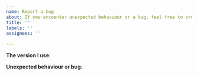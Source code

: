 ```yaml
---
name: Report a bug
about: If you encounter unexpected behaviour or a bug, feel free to create an issue for it.
title: ''
labels: ''
assignees: ''

---
```


**The version I use**: <!--
AngouriMath is shipped in four packages: AngouriMath, AngouriMath.FSharp, AngouriMath.Interactive, AngouriMath.CPP.
Please, specify which one you are using, and specify its version (check it in your csproj file or on the Releases page in case
you are using AngouriMath.CPP).
-->

**Unexpected behaviour or bug**: <!--
Here, describe the bug you are experiencing. If you are not sure if it's a bug or not, you still can create the issue, and
we will know better which behaviour is really expected by users.
-->


<!--Thanks for making AngouriMath better! You can also join our Discord chat https://discord.gg/YWJEX7a -->